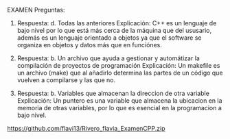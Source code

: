EXAMEN
Preguntas:
1. Respuesta: d. Todas las anteriores
Explicación: C++ es un lenguaje de bajo nivel por lo que está más cerca de la máquina que del ususario, además es un lenguaje orientado a objetos ya que el software se organiza en objetos y datos más que en funciónes.

2. Respuesta: b. Un archivo que ayuda a gestionar y automátizar la compilación de proyectos de programación
Explicación: Un makefile es un archivo (make) que al añadirlo determina las partes de un código que vuelven a compilarse y las que no.


3. Respuesta: b. Variables que almacenan la direccion de otra variable
Explicación: Un puntero es una variable que almacena la ubicacion en la memoria de otras variables, por lo que es esencial en la programacion a bajo nivel.


https://github.com/flavi13/Rivero_flavia_ExamenCPP.zip

